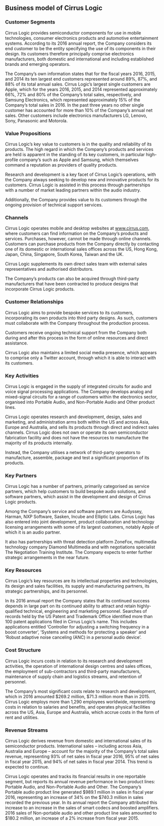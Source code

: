 Business model of Cirrus Logic
------------------------------

 ### Customer Segments

 Cirrus Logic provides semiconductor components for use in mobile technologies, consumer electronics products and automotive entertainment systems. According to its 2016 annual report, the Company considers its end customer to be the entity specifying the use of its components in their design. Its customers therefore principally comprise electronics manufacturers, both domestic and international and including established brands and emerging operators.

 The Company’s own information states that for the fiscal years 2016, 2015, and 2014 its ten largest end customers represented around 89%, 87%, and 88% of its total annual sales. Cirrus Logic’s largest single customers are Apple, which for the years 2016, 2015, and 2014 represented approximately 66%, 72% and 80% of the Company’s total sales, respectively, and Samsung Electronics, which represented approximately 15% of the Company’s total sales in 2016. In the past three years no other single customer has accounted for more than 10% of the Company’s annual net sales. Other customers include electronics manufacturers LG, Lenovo, Sony, Panasonic and Motorola.

 ### Value Propositions

 Cirrus Logic’s key value to customers is in the quality and reliability of its products. The high regard in which the Company’s products and services are held is apparent in the standing of its key customers, in particular high-profile company’s such as Apple and Samsung, which themselves command a reputation as providers of quality products.

 Research and development is a key facet of Cirrus Logic’s operations, with the Company always seeking to develop new and innovative products for its customers. Cirrus Logic is assisted in this process through partnerships with a number of market leading partners within the audio industry.

 Additionally, the Company provides value to its customers through the ongoing provision of technical support services.

 ### Channels

 Cirrus Logic operates mobile and desktop websites at www.cirrus.com, where customers can find information on the Company’s products and services. Purchases, however, cannot be made through online channels. Customers can purchase products from the Company directly by contacting one of its domestic or international sales offices across the US, Hong Kong, Japan, China, Singapore, South Korea, Taiwan and the UK.

 Cirrus Logic supplements its own direct sales team with external sales representatives and authorised distributors.

 The Company’s products can also be acquired through third-party manufacturers that have been contracted to produce designs that incorporate Cirrus Logic products.

 ### Customer Relationships

 Cirrus Logic aims to provide bespoke services to its customers, incorporating its own products into third party designs. As such, customers must collaborate with the Company throughout the production process.

 Customers receive ongoing technical support from the Company both during and after this process in the form of online resources and direct assistance.

 Cirrus Logic also maintains a limited social media presence, which appears to comprise only a Twitter account, through which it is able to interact with its customers.

 ### Key Activities

 Cirrus Logic is engaged in the supply of integrated circuits for audio and voice signal processing applications. The Company develops analog and mixed-signal circuits for a range of customers within the electronics sector, organised into Portable Audio, and Non-Portable Audio and Other product lines.

 Cirrus Logic operates research and development, design, sales and marketing, and administration arms both within the US and across Asia, Europe and Australia, and sells its products through direct and indirect sales channels. Cirrus Logic does not own or operate its own semiconductor fabrication facility and does not have the resources to manufacture the majority of its products internally.

 Instead, the Company utilises a network of third-party operators to manufacture, assemble, package and test a significant proportion of its products.

 ### Key Partners

 Cirrus Logic has a number of partners, primarily categorised as service partners, which help customers to build bespoke audio solutions, and software partners, which assist in the development and design of Cirrus Logic products.

 Among the Company’s service and software partners are Audyssey, Harman, NXP Software, Sasken, Incube and Elliptic Labs. Cirrus Logic has also entered into joint development, product collaboration and technology licensing arrangements with some of its largest customers, notably Apple of which it is an audio partner.

 It also has partnerships with threat detection platform ZoneFox, multimedia technology company Diamond Multimedia and with negotiations specialist The Negotiation Training Institute. The Company expects to enter further strategic arrangements in the near future.

 ### Key Resources

 Cirrus Logic’s key resources are its intellectual properties and technologies, its design and sales facilities, its supply and manufacturing partners, its strategic partnerships, and its personnel.

 In its 2016 annual report the Company states that its continued success depends in large part on its continued ability to attract and retain highly-qualified technical, engineering and marketing personnel. Searches of records held by the US Patent and Trademark Office identified more than 100 patent applications filed in Cirrus Logic’s name. This includes applications entitled ‘Controller for adjusting a switching frequency in a boost converter’, ‘Systems and methods for protecting a speaker’ and ‘Robust adaptive noise canceling (ANC) in a personal audio device’.

 ### Cost Structure

 Cirrus Logic incurs costs in relation to its research and development activities, the operation of international design centres and sales offices, the employment of sub-contractors and third-party manufacturers, maintenance of supply chain and logistics streams, and retention of personnel.

 The Company’s most significant costs relate to research and development, which in 2016 amounted $269.2 million, $71.3 million more than in 2015. Cirrus Logic employs more than 1,290 employees worldwide, representing costs in relation to salaries and benefits, and operates physical facilities across the US, Asia, Europe and Australia, which accrue costs in the form of rent and utilities.

 ### Revenue Streams

 Cirrus Logic derives revenue from domestic and international sales of its semiconductor products. International sales – including across Asia, Australia and Europe – account for the majority of the Company’s total sales revenue, representing 93% of net sales in fiscal year 2016, 95% of net sales in fiscal year 2015, and 94% of net sales in fiscal year 2014. This trend is expected to continue.

 Cirrus Logic operates and tracks its financial results in one reportable segment, but reports its annual revenue performance in two product lines: Portable Audio, and Non-Portable Audio and Other. The Company’s Portable audio product line generated $989.1 million in sales in fiscal year 2016, representing an increase of 34% on the $740.3 million in sales recorded the previous year. In its annual report the Company attributed this increase to an increase in the sales of smart codecs and boosted amplifiers. 2016 sales of Non-portable audio and other product line sales amounted to $180.2 million, an increase of a 2% increase from fiscal year 2015.